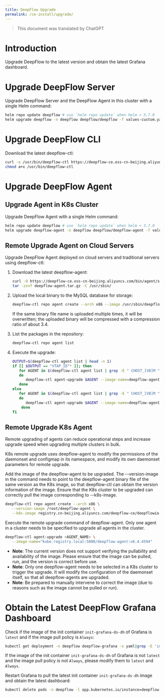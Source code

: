 ```yaml
---
title: DeepFlow Upgrade
permalink: /ce-install/upgrade/
---
```


> This document was translated by ChatGPT

# Introduction

Upgrade DeepFlow to the latest version and obtain the latest Grafana dashboard.

# Upgrade DeepFlow Server

Upgrade DeepFlow Server and the DeepFlow Agent in this cluster with a single Helm command:

```bash
helm repo update deepflow # use `helm repo update` when helm < 3.7.0
helm upgrade deepflow -n deepflow deepflow/deepflow -f values-custom.yaml
```

# Upgrade DeepFlow CLI

Download the latest deepflow-ctl:

```bash
curl -o /usr/bin/deepflow-ctl https://deepflow-ce.oss-cn-beijing.aliyuncs.com/bin/ctl/stable/linux/$(arch | sed 's|x86_64|amd64|' | sed 's|aarch64|arm64|')/deepflow-ctl
chmod a+x /usr/bin/deepflow-ctl
```

# Upgrade DeepFlow Agent

## Upgrade Agent in K8s Cluster

Upgrade DeepFlow Agent with a single Helm command:

```bash
helm repo update deepflow # use `helm repo update` when helm < 3.7.0
helm upgrade deepflow-agent -n deepflow deepflow/deepflow-agent -f values-custom.yaml
```

## Remote Upgrade Agent on Cloud Servers

Upgrade DeepFlow Agent deployed on cloud servers and traditional servers using deepflow-ctl:

1. Download the latest deepflow-agent:

   ```bash
   curl -O https://deepflow-ce.oss-cn-beijing.aliyuncs.com/bin/agent/stable/linux/amd64/deepflow-agent.tar.gz
   tar -zxvf deepflow-agent.tar.gz -C /usr/sbin/
   ```

2. Upload the local binary to the MySQL database for storage:

   ```bash
   deepflow-ctl repo agent create --arch x86 --image /usr/sbin/deepflow-agent
   ```

   If the same binary file name is uploaded multiple times, it will be overwritten; the uploaded binary will be compressed with a compression ratio of about 3.4.

3. List the packages in the repository:

   ```bash
   deepflow-ctl repo agent list
   ```

4. Execute the upgrade:
   ```bash
   OUTPUT=$(deepflow-ctl agent list | head -n 1)
   if [[ $OUTPUT == "VTAP_ID"* ]]; then
      for AGENT in $(deepflow-ctl agent list | grep -E " CHOST_[VB]M " | awk '{print $2}')
      do
         deepflow-ctl agent-upgrade $AGENT --image-name=deepflow-agent
      done
   else
      for AGENT in $(deepflow-ctl agent list | grep -E " CHOST_[VB]M " | awk '{print $1}')
      do
         deepflow-ctl agent-upgrade $AGENT --image-name=deepflow-agent
       done
   fi
   ```

## Remote Upgrade K8s Agent

Remote upgrading of agents can reduce operational steps and increase upgrade speed when upgrading multiple clusters in bulk.

K8s remote upgrade uses deepflow-agent to modify the permissions of the daemonset and configmap in its namespace, and modify its own daemonset parameters for remote upgrade.

Add the image of the deepflow-agent to be upgraded. The --version-image in the command needs to point to the deepflow-agent binary file of the same version as the K8s image, so that deepflow-ctl can obtain the version information of the image. Ensure that the K8s cluster to be upgraded can correctly pull the image corresponding to --k8s-image.

```bash
deepflow-ctl repo agent create --arch x86 \
   --version-image /root/deepflow-agent \
   --k8s-image registry.cn-beijing.aliyuncs.com/deepflow-ce/deepflowio-agent:latest
```

Execute the remote upgrade command of deepflow-agent. Only one agent in a cluster needs to be specified to upgrade all agents in the cluster.

```bash
deepflow-ctl agent-upgrade <AGENT_NAME> \
   --image-name="kube.registry.local:5000/deepflow-agent:v6.4.4594"
```

- **Note**: The current version does not support verifying the pullability and availability of the image. Please ensure that the image can be pulled, run, and the version is correct before use.
- **Note**: Only one deepflow-agent needs to be selected in a K8s cluster to trigger the upgrade. It will modify the configuration of the daemonset itself, so that all deepflow-agents are upgraded.
- **Note**: Be prepared to manually intervene to correct the image (due to reasons such as the image cannot be pulled or run).

# Obtain the Latest DeepFlow Grafana Dashboard

Check if the image of the init container `init-grafana-ds-dh` of Grafana is `latest` and if the image pull policy is `Always`:

```bash
kubectl get deployment -n deepflow deepflow-grafana -o yaml|grep -E 'image:|imagePullPolicy'
```

If the image of the init container `init-grafana-ds-dh` of Grafana is not `latest` and the image pull policy is not `Always`, please modify them to `latest` and `Always`.

Restart Grafana to pull the latest init container `init-grafana-ds-dh` image and obtain the latest dashboard:

```bash
kubectl delete pods -n deepflow -l app.kubernetes.io/instance=deepflow -l app.kubernetes.io/name=grafana
```